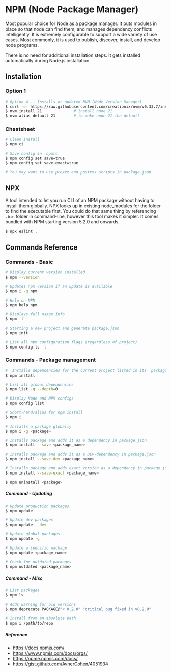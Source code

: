 # NPM (Node Package Manager)

Most popular choice for Node as a package manager. It puts modules in place so that node can find them, and manages dependency conflicts intelligently. It is extremely configurable to support a wide variety of use cases. Most commonly, it is used to publish, discover, install, and develop node programs.

There is no need for additional installation steps. It gets installed automatically during Node.js installation.

## Installation

### Option 1

```sh
# Option 4 -- Installs or updated NVM (Node Version Manager)
$ curl -o- https://raw.githubusercontent.com/creationix/nvm/v0.33.7/install.sh | bash
$ nvm install 21              # install node 21
$ nvm alias default 21        # to make node 21 the default
```

### Cheatsheet

```sh
# Clean install
$ npm ci

# Save config in .npmrc
$ npm config set save=true
$ npm config set save-exact=true

# You may want to use prexxx and postxxx scripts in package.json
```

## NPX

A tool intended to let you run CLI of an NPM package without having to install them globally. NPX looks up in existing node\_modules for the folder to find the executable first. You could do that same thing by referencing `.bin` folder in command-line, however this tool makes it simpler. It comes bundled with NPM starting version 5.2.0 and onwards.

```sh
$ npx eslint .
```

## Commands Reference

### Commands - Basic

```sh
# Display current version installed
$ npm --version

# Updates npm version if an update is available
$ npm i -g npm

# Help on NPM
$ npm help npm

# Displays full usage info
$ npm -l

# Starting a new project and generate package.json
$ npm init

# List all npm configuration flags (regardless of project)
$ npm config ls -l
```

### Commands - Package management

```sh
#  Installs dependencies for the current project listed in its `package.json`
$ npm install

# List all global dependencies
$ npm list -g --depth=0

# Display Node and NPM configs
$ npm config list

# Short-hand/alias for npm install
$ npm i

# Installs a package globally
$ npm i -g <package>

# Installs package and adds it as a dependency in package.json
$ npm install --save <package_name>

# Installs package and adds it as a DEV-dependency in package.json
$ npm install --save-dev <package_name>

# Installs package and adds exact version as a dependency in package.json
$ npm install --save-exact <package_name>

$ npm uninstall <package>
```

##### Command - Updating

```sh
# Update production packages
$ npm update

# Update dev packages
$ npm update --dev

# Update global packages
$ npm update -g

# Update a specific package
$ npm update <package_name>

# Check for outdated packages
$ npm outdated <package_name>
```

##### Command - Misc

```sh
# List packages
$ npm ls

# Adds warning for old versions
$ npm deprecate PACKAGE@"< 0.2.0" "critical bug fixed in v0.2.0"

# Install from an absolute path
$ npm i /path/to/repo
```

##### Reference

- https://docs.npmjs.com/
- https://www.npmjs.com/docs/orgs/
- https://npme.npmjs.com/docs/
- https://gist.github.com/AvnerCohen/4051934
